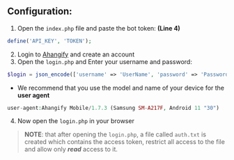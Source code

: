 




Configuration:
---------

1. Open the `index.php` file and paste the bot token: **(Line 4)**
```php
define('API_KEY', 'TOKEN');
```
2. Login to [Ahangify](https://ahangify/login) and create an account
3. Open the `login.php` and Enter your username and password:
```php
$login = json_encode(['username' => 'UserName', 'password' => 'Password']);
  ```
  
  - We recommend that you use the model and name of your device for the **user agent**
  ```php
  user-agent:Ahangify Mobile/1.7.3 (Samsung SM-A217F, Android 11 "30")
  ```

4. Now open the `login.php` in your browser
> **NOTE**: that after opening the `login.php`, a file called `auth.txt` is created which contains the access token, restrict all access to the file and allow only ***read*** access to it.
